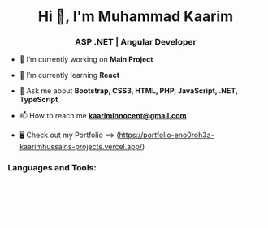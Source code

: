 <h1 align="center">Hi 👋, I'm Muhammad Kaarim</h1>
<h3 align="center">ASP .NET | Angular Developer</h3>

- 🔭 I’m currently working on **Main Project**

- 🌱 I’m currently learning **React**

- 💬 Ask me about **Bootstrap, CSS3, HTML, PHP, JavaScript, .NET, TypeScript**

- 📫 How to reach me **kaariminnocent@gmail.com**

- 🖥 Check out my Portfolio ==> (https://portfolio-eno0roh3a-kaarimhussains-projects.vercel.app/)
<h3 align="left">Languages and Tools:</h3>
<div class="langWrap">
  <span style="padding:10px 25px; background-color:transparent; border:1px solid #fff; color:#fff;">HTML, </span>
  <span style="padding:10px 25px; background-color:transparent; border:1px solid #fff; color:#fff;">CSS, </span>
  <span style="padding:10px 25px; background-color:transparent; border:1px solid #fff; color:#fff;">JAVASCRIPT, </span>
  <span style="padding:10px 25px; background-color:transparent; border:1px solid #fff; color:#fff;">BOOSTRAP, </span>
  <span style="padding:10px 25px; background-color:transparent; border:1px solid #fff; color:#fff;">JQUERY, </span>
  <span style="padding:10px 25px; background-color:transparent; border:1px solid #fff; color:#fff;">MYSQL, </span>
  <span style="padding:10px 25px; background-color:transparent; border:1px solid #fff; color:#fff;">PHP, </span>
  <span style="padding:10px 25px; background-color:transparent; border:1px solid #fff; color:#fff;">SQL, </span>
  <span style="padding:10px 25px; background-color:transparent; border:1px solid #fff; color:#fff;">C#, </span>
  <span style="padding:10px 25px; background-color:transparent; border:1px solid #fff; color:#fff;">.NET, </span>
  <span style="padding:10px 25px; background-color:transparent; border:1px solid #fff; color:#fff;">ANGULAR, </span>
  <span style="padding:10px 25px; background-color:transparent; border:1px solid #fff; color:#fff;">ASP .NET Core MVC, </span>
  <span style="padding:10px 25px; background-color:transparent; border:1px solid #fff; color:#fff;">Dart, </span>
  <span style="padding:10px 25px; background-color:transparent; border:1px solid #fff; color:#fff;">Flutter, </span>
  <span style="padding:10px 25px; background-color:transparent; border:1px solid #fff; color:#fff;">Firebase, </span>
</div>
